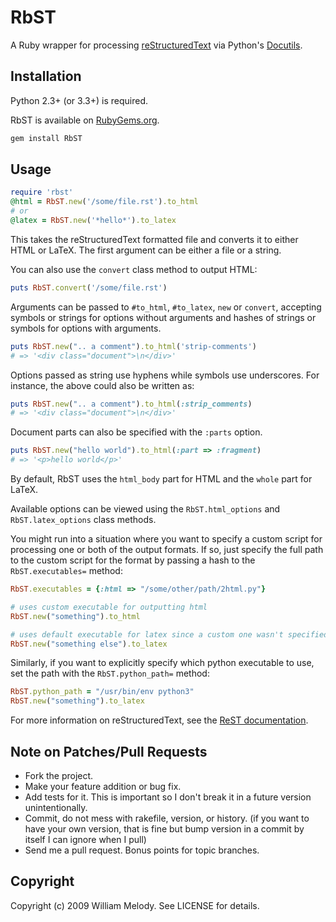 # RbST

A Ruby wrapper for processing
[reStructuredText](https://en.wikipedia.org/wiki/ReStructuredText) via Python's
[Docutils](https://pypi.org/project/docutils/).

## Installation

Python 2.3+ (or 3.3+) is required.

RbST is available on [RubyGems.org](https://rubygems.org/gems/RbST).

```bash
gem install RbST
```

## Usage

```ruby
require 'rbst'
@html = RbST.new('/some/file.rst').to_html
# or
@latex = RbST.new('*hello*').to_latex
```

This takes the reStructuredText formatted file and converts it to either HTML
or LaTeX. The first argument can be either a file or a string.

You can also use the `convert` class method to output HTML:

```ruby
puts RbST.convert('/some/file.rst')
```

Arguments can be passed to `#to_html`, `#to_latex`, `new` or `convert`,
accepting symbols or strings for options without arguments and hashes of
strings or symbols for options with arguments.

```ruby
puts RbST.new(".. a comment").to_html('strip-comments')
# => '<div class="document">\n</div>'
```

Options passed as string use hyphens while symbols use underscores. For
instance, the above could also be written as:

```ruby
puts RbST.new(".. a comment").to_html(:strip_comments)
# => '<div class="document">\n</div>'
```

Document parts can also be specified with the `:parts` option.

```ruby
puts RbST.new("hello world").to_html(:part => :fragment)
# => '<p>hello world</p>'
```

By default, RbST uses the `html_body` part for HTML and the `whole` part
for LaTeX.

Available options can be viewed using the `RbST.html_options` and
`RbST.latex_options` class methods.

You might run into a situation where you want to specify a custom script for
processing one or both of the output formats. If so, just specify the full
path to the custom script for the format by passing a hash to the
`RbST.executables=` method:

```ruby
RbST.executables = {:html => "/some/other/path/2html.py"}

# uses custom executable for outputting html
RbST.new("something").to_html

# uses default executable for latex since a custom one wasn't specified
RbST.new("something else").to_latex
```

Similarly, if you want to explicitly specify which python executable to
use, set the path with the `RbST.python_path=` method:

```ruby
RbST.python_path = "/usr/bin/env python3"
RbST.new("something").to_latex
```

For more information on reStructuredText, see the
[ReST documentation](http://docutils.sourceforge.net/rst.html).

## Note on Patches/Pull Requests

- Fork the project.
- Make your feature addition or bug fix.
- Add tests for it. This is important so I don't break it in a future version
  unintentionally.
- Commit, do not mess with rakefile, version, or history. (if you want to have
  your own version, that is fine but bump version in a commit by itself I can
  ignore when I pull)
- Send me a pull request. Bonus points for topic branches.

## Copyright

Copyright (c) 2009 William Melody. See LICENSE for details.
